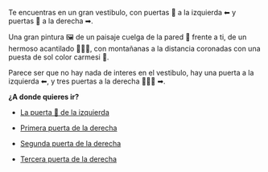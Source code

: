 Te encuentras en un gran vestibulo, con puertas 🚪 a la izquierda ⬅ y puertas 🚪 a la derecha ➡.

Una gran pintura 🖼 de un paisaje cuelga de la pared 🧱 frente a ti, de un hermoso acantilado 🧗🏻‍♂️, con montañanas a la distancia coronadas con una puesta de sol color carmesi 🌇.

Parece ser que no hay nada de interes en el vestibulo, hay una puerta a la izquierda ⬅, y tres puertas a la derecha 🚪🚪🚪 ➡.

**¿A donde quieres ir?**

- [La puerta 🚪 de la izquierda](5-A.md)

- [Primera puerta de la derecha](5-B.md)

- [Segunda puerta de la derecha](5-C.md)

- [Tercera puerta de la derecha](5-D.md)
